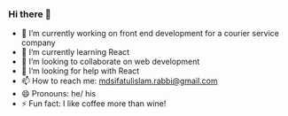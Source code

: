 ### Hi there 👋

- 🔭 I’m currently working on front end development for a courier service company
- 🌱 I’m currently learning React
- 👯 I’m looking to collaborate on web development
- 🤔 I’m looking for help with React
- 📫 How to reach me: mdsifatulislam.rabbi@gmail.com
- 😄 Pronouns: he/ his
- ⚡ Fun fact: I like coffee more than wine!
